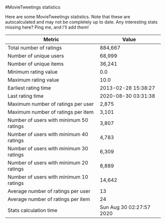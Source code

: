 #MovieTweetings statistics

Here are some MovieTweetings statistics. Note that these are autocalculated and may not be completely up to date. Any interesting stats missing here? Ping me, and I'll add them!

Metric | Value
--- | ---
Total number of ratings                 | 884,667
Number of unique users                  | 68,999
Number of unique items                  | 36,241
Minimum rating value                    | 0.0
Maximum rating value                    | 10.0
Earliest rating time                    | 2013-02-28 15:38:27
Last rating time                        | 2020-08-30 03:31:38
Maximum number of ratings per user      | 2,875
Maximum number of ratings per item      | 3,101
Number of users with minimum 50 ratings | 3,807
Number of users with minimum 40 ratings | 4,783
Number of users with minimum 30 ratings | 6,309
Number of users with minimum 20 ratings | 8,889
Number of users with minimum 10 ratings | 14,642
Average number of ratings per user      | 13
Average number of ratings per item      | 24
Stats calculation time                  | Sun Aug 30 02:27:57 2020

